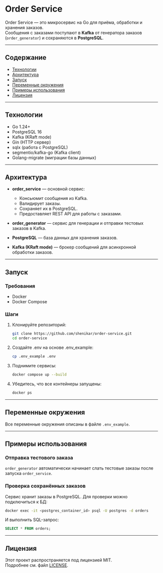 # Order Service

Order Service — это микросервис на Go для приёма, обработки и хранения заказов.  
Сообщения с заказами поступают в **Kafka** от генератора заказов (`order_generator`) и сохраняются в **PostgreSQL**.

---

## Содержание

- [Технологии](#технологии)
- [Архитектура](#архитектура)
- [Запуск](#запуск)
- [Переменные окружения](#переменные-окружения)
- [Примеры использования](#примеры-использования)
- [Лицензия](#лицензия)

---

## Технологии

- Go 1.24+
- PostgreSQL 16
- Kafka (KRaft mode)
- Gin (HTTP сервер)
- sqlx (работа с PostgreSQL)
- segmentio/kafka-go (Kafka client)
- Golang-migrate (миграции базы данных)

---

## Архитектура

- **order_service** — основной сервис:
  - Консьюмит сообщения из Kafka.
  - Валидирует заказы.
  - Сохраняет их в PostgreSQL.
  - Предоставляет REST API для работы с заказами.

- **order_generator** — сервис для генерации и отправки тестовых заказов в Kafka.

- **PostgreSQL** — база данных для хранения заказов.

- **Kafka (KRaft mode)** — брокер сообщений для асинхронной обработки заказов.

---

## Запуск

### Требования

- Docker
- Docker Compose

### Шаги

1. Клонируйте репозиторий:

   ```bash
   git clone https://github.com/shenikar/order-service.git
   cd order-service
    ```

2. Создайте .env на основе .env_example:

    ```bash
    cp .env_example .env
    ```

3. Поднимите сервисы:

    ```bash
    docker compose up --build
    ```

4. Убедитесь, что все контейнеры запущены:

    ```bash
    docker ps
    ```

---

## Переменные окружения

Все переменные окружения описаны в файле `.env_example`.

---

## Примеры использования

### Отправка тестового заказа

`order_generator` автоматически начинает слать тестовые заказы после запуска `order_service`.

### Проверка сохранённых заказов

Сервис хранит заказы в PostgreSQL. Для проверки можно подключиться к БД:

```bash
docker exec -it <postgres_container_id> psql -U postgres -d orders
```

И выполнить SQL-запрос:

```sql
SELECT * FROM orders;
```

---

## Лицензия

Этот проект распространяется под лицензией MIT.  
Подробнее см. файл [LICENSE](./LICENSE).
